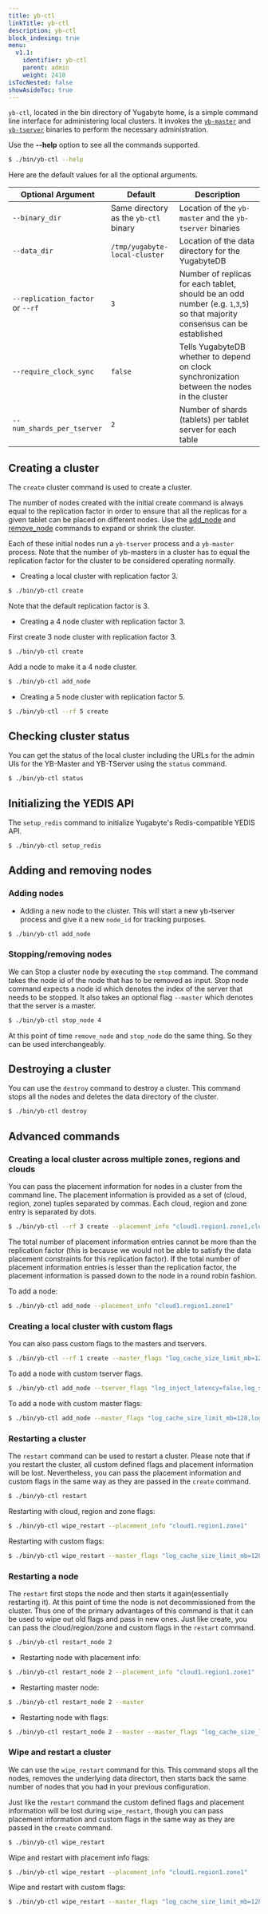 ```yaml
---
title: yb-ctl
linkTitle: yb-ctl
description: yb-ctl
block_indexing: true
menu:
  v1.1:
    identifier: yb-ctl
    parent: admin
    weight: 2410
isTocNested: false
showAsideToc: true
---
```


`yb-ctl`, located in the bin directory of Yugabyte home, is a simple command line interface for administering local clusters. It invokes the [`yb-master`](../yb-master/) and [`yb-tserver`](../yb-tserver/) binaries to perform the necessary administration.

Use the **-\-help** option to see all the commands supported.

```sh
$ ./bin/yb-ctl --help
```

Here are the default values for all the optional arguments.

Optional Argument | Default | Description
----------------------------|-----------|---------------------------------------
`--binary_dir` | Same directory as the `yb-ctl` binary | Location of the `yb-master` and the `yb-tserver` binaries
`--data_dir` | `/tmp/yugabyte-local-cluster` | Location of the data directory for the YugabyteDB
`--replication_factor` or `--rf`| `3` | Number of replicas for each tablet, should be an odd number (e.g. `1`,`3`,`5`) so that majority consensus can be established
`--require_clock_sync`| `false` | Tells YugabyteDB whether to depend on clock synchronization between the nodes in the cluster
`--num_shards_per_tserver`| `2` | Number of shards (tablets) per tablet server for each table

## Creating a cluster

The `create` cluster command is used to create a cluster.

The number of nodes created with the initial create command is always equal to the replication factor in order to ensure that all the replicas for a given tablet can be placed on different nodes. Use the [add_node](#adding-nodes) and [remove_node](#stopping-removing-nodes) commands to expand or shrink the cluster.

Each of these initial nodes run a `yb-tserver` process and a `yb-master` process. Note that the number of yb-masters in a cluster has to equal the replication factor for the cluster to be considered operating normally.

- Creating a local cluster with replication factor 3.

```sh
$ ./bin/yb-ctl create
```

Note that the default replication factor is 3.

- Creating a 4 node cluster with replication factor 3.

First create 3 node cluster with replication factor 3.

```sh
$ ./bin/yb-ctl create
```

Add a node to make it a 4 node cluster.

```sh
$ ./bin/yb-ctl add_node
```


- Creating a 5 node cluster with replication factor 5.

```sh
$ ./bin/yb-ctl --rf 5 create
```


## Checking cluster status

You can get the status of the local cluster including the URLs for the admin UIs for the YB-Master and YB-TServer using the `status` command.

```sh
$ ./bin/yb-ctl status
```


## Initializing the YEDIS API

The `setup_redis` command to initialize Yugabyte's Redis-compatible YEDIS API.

```sh
$ ./bin/yb-ctl setup_redis
```


## Adding and removing nodes

### Adding nodes

- Adding a new node to the cluster. This will start a new yb-tserver process and give it a new `node_id` for tracking purposes.

```sh
$ ./bin/yb-ctl add_node
```


### Stopping/removing nodes

We can Stop a cluster node by executing the `stop` command. The command takes the node id of the node
that has to be removed as input. Stop node command expects a node id which denotes the index of the server that
needs to be stopped. It also takes an optional flag `--master` which denotes that the server is a
master.

```sh
$ ./bin/yb-ctl stop_node 4
```


At this point of time `remove_node` and `stop_node` do the same thing. So they can be used interchangeably.

## Destroying a cluster

You can use the `destroy` command to destroy a cluster. This command stops all the nodes and 
deletes the data directory of the cluster.

```sh
$ ./bin/yb-ctl destroy
```

## Advanced commands

### Creating a local cluster across multiple zones, regions and clouds

You can pass the placement information for nodes in a cluster from the command line. The placement information is provided as a set of (cloud, region, zone) tuples separated by commas. Each cloud, region and zone entry is separated by dots.

```sh
$ ./bin/yb-ctl --rf 3 create --placement_info "cloud1.region1.zone1,cloud2.region2.zone2"
```

The total number of placement information entries cannot be more than the replication factor (this is because we would not be able to satisfy the data placement constraints for this replication factor).
If the total number of placement information entries is lesser than the replication factor, the placement information is passed down to the node in a round robin fashion.

To add a node:
```sh
$ ./bin/yb-ctl add_node --placement_info "cloud1.region1.zone1"
```

### Creating a local cluster with custom flags

You can also pass custom flags to the masters and tservers.
```sh
$ ./bin/yb-ctl --rf 1 create --master_flags "log_cache_size_limit_mb=128,log_min_seconds_to_retain=20,master_backup_svc_queue_length=70" --tserver_flags "log_inject_latency=false,log_segment_size_mb=128,raft_heartbeat_interval_ms=1000"
```

To add a node with custom tserver flags.

```sh
$ ./bin/yb-ctl add_node --tserver_flags "log_inject_latency=false,log_segment_size_mb=128"
```

To add a node with custom master flags:

```sh
$ ./bin/yb-ctl add_node --master_flags "log_cache_size_limit_mb=128,log_min_seconds_to_retain=20"
```

### Restarting a cluster

The `restart` command can be used to restart a cluster. Please note that if you restart the cluster,
all custom defined flags and placement information will be lost. Nevertheless, you can pass the
placement information and custom flags in the same way as they are passed in the `create` command.

```sh
$ ./bin/yb-ctl restart
```

Restarting with cloud, region and zone flags:

```sh
$ ./bin/yb-ctl wipe_restart --placement_info "cloud1.region1.zone1" 
```

Restarting with custom flags:

```sh
$ ./bin/yb-ctl wipe_restart --master_flags "log_cache_size_limit_mb=128,log_min_seconds_to_retain=20,master_backup_svc_queue_length=70" --tserver_flags "log_inject_latency=false,log_segment_size_mb=128,raft_heartbeat_interval_ms=1000"
```

### Restarting a node

The `restart` first stops the node and then starts it again(essentially restarting it). At this point of time the node is not decommissioned from the cluster.
Thus one of the primary advantages of this command is that it can be used to wipe out old flags and pass in new ones. Just like 
create, you can pass the cloud/region/zone and custom flags in the `restart` command.

```sh
$ ./bin/yb-ctl restart_node 2
```

- Restarting node with placement info:

```sh
$ ./bin/yb-ctl restart_node 2 --placement_info "cloud1.region1.zone1"
```


- Restarting master node:

```sh
$ ./bin/yb-ctl restart_node 2 --master
```


- Restarting node with flags:

```sh
$ ./bin/yb-ctl restart_node 2 --master --master_flags "log_cache_size_limit_mb=128,log_min_seconds_to_retain=20"
```

### Wipe and restart a cluster

We can use the `wipe_restart` command for this. This command stops all the nodes, removes the underlying data directort, then starts back the same
number of nodes that you had in your previous configuration.

Just like the `restart` command the custom defined flags and placement information will be lost during `wipe_restart`,
though you can pass placement information and custom flags in the same way as they are passed in the
`create` command.

```sh
$ ./bin/yb-ctl wipe_restart
```

Wipe and restart with placement info flags:

```sh
$ ./bin/yb-ctl wipe_restart --placement_info "cloud1.region1.zone1" 
```

Wipe and restart with custom flags:

```sh
$ ./bin/yb-ctl wipe_restart --master_flags "log_cache_size_limit_mb=128,log_min_seconds_to_retain=20,master_backup_svc_queue_length=70" --tserver_flags "log_inject_latency=false,log_segment_size_mb=128,raft_heartbeat_interval_ms=1000"
```
